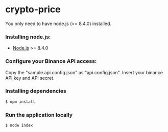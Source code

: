 # crypto-price

You only need to have node.js (>= 8.4.0) installed.

### Installing node.js:

- [Node.js](http://nodejs.org) >= 8.4.0

### Configure your Binance API access:

Copy the "sample.api.config.json" as "api.config.json". 
Insert your binance API key and API secret.

### Installing dependencies
```sh
$ npm install
```

### Run the application locally
```sh
$ node index
```
